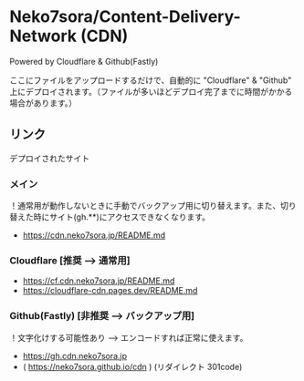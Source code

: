 # Neko7sora/Content-Delivery-Network (CDN)
Powered by Cloudflare & Github(Fastly)

ここにファイルをアップロードするだけで、自動的に "Cloudflare" & "Github" 上にデプロイされます。（ファイルが多いほどデプロイ完了までに時間がかかる場合があります。）

## リンク
デプロイされたサイト

### メイン
！通常用が動作しないときに手動でバックアップ用に切り替えます。また、切り替えた時にサイト(gh.\*\*)にアクセスできなくなります。
 * https://cdn.neko7sora.jp/README.md

### Cloudflare [推奨 --> 通常用]
 * https://cf.cdn.neko7sora.jp/README.md
 * https://cloudflare-cdn.pages.dev/README.md

### Github(Fastly) [非推奨 --> バックアップ用]
！文字化けする可能性あり --> エンコードすれば正常に使えます。
 * https://gh.cdn.neko7sora.jp
 * ( https://neko7sora.github.io/cdn ) (リダイレクト 301code)

